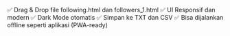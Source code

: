 ✅ Drag & Drop file following.html dan followers_1.html
✅ UI Responsif dan modern
✅ Dark Mode otomatis
✅ Simpan ke TXT dan CSV
✅ Bisa dijalankan offline seperti aplikasi (PWA-ready)

